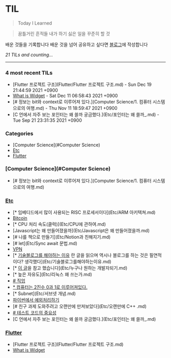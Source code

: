 # TIL
> Today I Learned

> 꿈틀거린 흔적들
> 내가 하기 싫은 일을 꾸준히 할 것

배운 것들을 기록합니다
배운 것을 넘어 공유하고 싶다면 [블로그][1]에 작성합니다


_21 TILs and counting..._

---

### 4 most recent TILs

- [Flutter 프로젝트 구조](Flutter/Flutter 프로젝트 구조.md) - Sun Dec 19 21:44:59 2021 +0900
- [What is Widget](Flutter/Widget.md) - Sat Dec 11 06:58:43 2021 +0900
- [# 정보는 bit와 context로 이루어져 있다.](Computer Science/1. 컴퓨터 시스템으로의 여행.md) - Thu Nov 11 18:59:47 2021 +0900
- [C 언에서 자주 보는 포인터는 왜 쓸까 궁금했다.](Etc/포인터는 왜 쓸까_.md) - Tue Sep 21 23:31:35 2021 +0900

### Categories

- [Computer Science](#Computer Science)
- [Etc](#Etc)
- [Flutter](#Flutter)

### [Computer Science](#Computer Science)
- [# 정보는 bit와 context로 이루어져 있다.](Computer Science/1. 컴퓨터 시스템으로의 여행.md)

### [Etc](#Etc)
- [* 임베디드에서 많이 사용되는 RISC 프로세서이다](Etc/ARM 아키텍쳐.md)
- [Bitcoin](Etc/Bitcoin.md)
- [* CPU 처리 속도(클럭)](Etc/CPU에 관하여.md)
- [Javascript는 왜 만들어졌을까](Etc/Javascript은 왜 만들어졌을까.md)
- [# 나를 책으로 만들기](Etc/Notion과 친해지기.md)
- [# let](Etc/Sync await 문법.md)
- [VPN](Etc/VPN이란.md)
- [* [기술블로그를 해야하는 이유](https://germweapon.tistory.com/m/301?fbclid=IwAR3Ev9bF-XzpSp9GucTDvLf5LKhdjNjNLGARLo8v5k09M9jlRCtSMbALJGM) 란 글을 읽으며 역시나 블로그를 하는 것은 필연적이다? 생각했다](Etc/기술블로그를해야하는이유.md)
- [* [이 글](https://blog.shiren.dev/2020-11-23/URL)을 참고 했습니다](Etc/누구나 원하는 개발자되기.md)
- [* 높은 자유도](Etc/리눅스 왜 쓰는가.md)
- [# 직업](Etc/무엇이될것인가.md)
- [* 컴퓨터는 2진수 0과 1로 이루어져있다.](Etc/부동소수점.md)
- [* Subnet](Etc/서브넷 개념.md)
- [파이썬에서 예외처리하기](Etc/예외처리(Python).md)
- [# 친구 과제 도와주려고 오랜만에 만져보았다](Etc/오랜만에 C++ .md)
- [# 테스트 코드의 중요성](Etc/테스트코드란.md)
- [C 언에서 자주 보는 포인터는 왜 쓸까 궁금했다.](Etc/포인터는 왜 쓸까_.md)

### [Flutter](#Flutter)
- [Flutter 프로젝트 구조](Flutter/Flutter 프로젝트 구조.md)
- [What is Widget](Flutter/Widget.md)

[1]: https://goberomsu.github.io/

